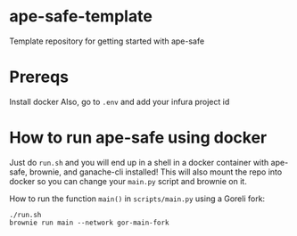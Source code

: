 # ape-safe-template
Template repository for getting started with ape-safe

# Prereqs
Install docker
Also, go to `.env` and add your infura project id

# How to run ape-safe using docker
Just do ```run.sh``` and you will end up in a shell in a docker container with ape-safe, brownie, and ganache-cli installed! This will also mount the repo into docker so you can change your `main.py` script and brownie on it.


How to run the function `main()` in `scripts/main.py` using a Goreli fork:
```
./run.sh
brownie run main --network gor-main-fork
```
